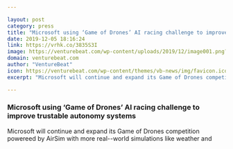 ```yaml
---

layout: post
category: press
title: "Microsoft using ‘Game of Drones’ AI racing challenge to improve trustable autonomy systems"
date: 2019-12-05 18:16:24
link: https://vrhk.co/3835S3I
image: https://venturebeat.com/wp-content/uploads/2019/12/image001.png?w=1200&strip=all
domain: venturebeat.com
author: "VentureBeat"
icon: https://venturebeat.com/wp-content/themes/vb-news/img/favicon.ico
excerpt: "Microsoft will continue and expand its Game of Drones competition powereed by AirSim with more real--world simulations like weather and"

---
```


### Microsoft using ‘Game of Drones’ AI racing challenge to improve trustable autonomy systems

Microsoft will continue and expand its Game of Drones competition powereed by AirSim with more real--world simulations like weather and